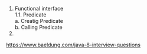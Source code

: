 
1. Functional interface  
    1.1. Predicate  
            a. Creatig Predicate  
            b. Calling Predicate  
2. 



https://www.baeldung.com/java-8-interview-questions

